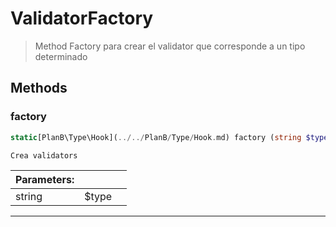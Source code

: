 
                                                                                                                                            
    
# ValidatorFactory


> Method Factory para crear el validator que corresponde a un tipo determinado
>
> 








## Methods

### factory
``` php
static[PlanB\Type\Hook](../../PlanB/Type/Hook.md) factory (string $type)

Crea validators

```

|Parameters: | | |
| --- | --- | --- |
|string |$type |  |

---


                                                                                                                                                                                                                                                                                                                                                                                                            
    
                                                                                                                                                                                                                                                                             
                